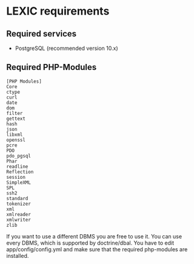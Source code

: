 # LEXIC requirements

## Required services

- PostgreSQL (recommended version 10.x)

## Required PHP-Modules

```
[PHP Modules]
Core
ctype
curl
date
dom
filter
gettext
hash
json
libxml
openssl
pcre
PDO
pdo_pgsql
Phar
readline
Reflection
session
SimpleXML
SPL
ssh2
standard
tokenizer
xml
xmlreader
xmlwriter
zlib
```

If you want to use a different DBMS you are free to use it. You can use every DBMS, which is supported by doctrine/dbal. You have to edit app/config/config.yml and make sure that the required php-modules are installed.
